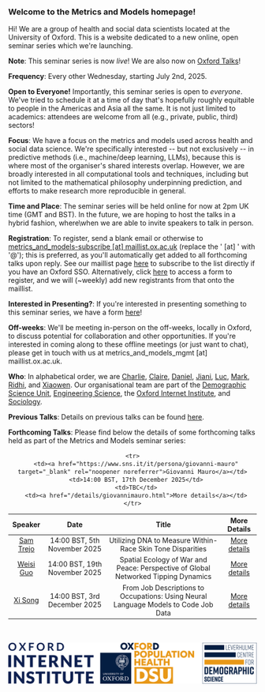 ### Welcome to the **Metrics and Models** homepage!

Hi! We are a group of health and social data scientists located at the University of Oxford. This is a website dedicated to a new online, open seminar series which we're launching.

**Note**: This seminar series is now *live*! We are also now on [Oxford Talks](https://talks.ox.ac.uk/talks/series/id/d8857aca-129d-4d6d-acbc-d410d6e115bd)!

**Frequency**: Every other Wednesday, starting July 2nd, 2025.

**Open to Everyone!** Importantly, this seminar series is open to *everyone*. We've tried to schedule it at a time of day that's hopefully roughly equitable to people in the Americas and Asia all the same. It is not just limited to academics: attendees are welcome from all (e.g., private, public, third) sectors!

**Focus**: We have a focus on the metrics and models used across health and social data science. We're specifically interested -- but not exclusively -- in predictive methods (i.e., machine/deep learning, LLMs), because this is where most of the organiser's shared interests overlap. However, we are broadly interested in all computational tools and techniques, including but not limited to the mathematical philosophy underpinning prediction, and efforts to make research more reproducible in general.

**Time and Place**: The seminar series will be held online for now at 2pm UK time (GMT and BST). In the future, we are hoping to host the talks in a hybrid fashion, where\when we are able to invite speakers to talk in person.

**Registration**: To register, send a blank email or otherwise to [metrics_and_models-subscribe [at] maillist.ox.ac.uk](mailto:sympa@maillist.ox.ac.uk?subject=subscribe%20metrics_and_models) (replace the ' [at] ' with '@'); this is preferred, as you'll automatically get added to all forthcoming talks upon reply. See our maillist page [here](https://web.maillist.ox.ac.uk/ox/info/metrics_and_models) to subscribe to the list directly if you have an Oxford SSO. Alternatively, click [here](https://forms.office.com/e/M3j2M2hBFt) to access a form to register, and we will (~weekly) add new registrants from that onto the maillist.

**Interested in Presenting?**: If you're interested in presenting something to this seminar series, we have a form [here](https://forms.office.com/e/KsFZYcMz5C)!

**Off-weeks**: We'll be meeting in-person on the off-weeks, locally in Oxford, to discuss potential for collaboration and other opportunities. If you're interested in coming along to these offline meetings (or just want to chat), please get in touch with us at metrics_and_models_mgmt [at] maillist.ox.ac.uk.

**Who**: In alphabetical order, we are [Charlie](http://crahal.com/), [Claire](https://duiyidai.github.io/), [Daniel](https://github.com/dhvalden), [Jiani](http://vallerrr.github.io/), [Luc](https://rocher.lc/), [Mark](https://markverhagen.me/), [Ridhi](https://www.sociology.ox.ac.uk/people/ridhi-kashyap), and [Xiaowen](https://web.media.mit.edu/~xdong). Our organisational team are part of the [Demographic Science Unit](https://www.demography.ox.ac.uk/), [Engineering Science](https://eng.ox.ac.uk/), the [Oxford Internet Institute](https://www.oii.ox.ac.uk/), and [Sociology](https://www.sociology.ox.ac.uk/).

**Previous Talks**: Details on previous talks can be found <a href="/details/previous_talks.html">here</a>.

**Forthcoming Talks**: Please find below the details of some forthcoming talks held as part of the Metrics and Models seminar series:

<div style="text-align: center;">

<table style="margin-left: auto; margin-right: auto;">
  <thead>
    <tr>
      <th>Speaker</th>
      <th>Date</th>
      <th>Title</th>
      <th>More Details</th>
    </tr>
  </thead>
  <tbody>
    <tr>
      <td><a href="https://www.samtrejo.com/" target="_blank" rel="noopener noreferrer">Sam Trejo</a></td>
      <td>14:00 BST, 5th November 2025</td>
      <td>Utilizing DNA to Measure Within-Race Skin Tone Disparities</td>
      <td><a href="/details/sam-trejo.html">More details</a></td>
    </tr>
    <tr>
      <td><a href="https://www.weisiguo.com/cv" target="_blank" rel="noopener noreferrer">Weisi Guo</a></td>
      <td>14:00 BST, 19th November 2025</td>
      <td>Spatial Ecology of War and Peace: Perspective of Global Networked Tipping Dynamics</td>
      <td><a href="/details/weisiguo-guo.html">More details</a></td>
    </tr>
    <tr>
      <td><a href="https://xisong.me/" target="_blank" rel="noopener noreferrer">Xi Song</a></td>
      <td>14:00 BST, 3rd December 2025</td>
      <td>From Job Descriptions to Occupations: Using Neural Language Models to Code Job Data</td>
      <td><a href="/details/xisong.html">More details</a></td>
    </tr>

    <tr>
      <td><a href="https://www.sns.it/it/persona/giovanni-mauro" target="_blank" rel="noopener noreferrer">Giovanni Mauro</a></td>
      <td>14:00 BST, 17th December 2025</td>
      <td>TBC</td>
      <td><a href="/details/giovannimauro.html">More details</a></td>
    </tr>


  </tbody>
</table>
</div>

<br>
<br>


<div style="display: flex; justify-content: center;">
    <img src="assets/logo.png" alt="LCDS" style="width: 650px; height: auto;">
</div>
